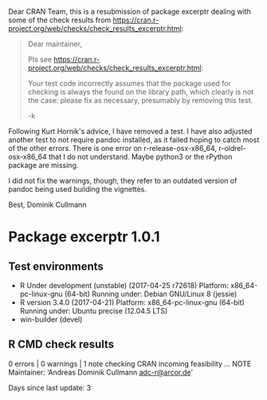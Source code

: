 Dear CRAN Team,
this is a resubmission of package excerptr dealing with some of the check
results from https://cran.r-project.org/web/checks/check_results_excerptr.html:
> Dear maintainer,
> 
> Pls see
> <https://cran.r-project.org/web/checks/check_results_excerptr.html>:
> 
> Your test code incorrectly assumes that the package used for checking is
> always the found on the library path, which clearly is not the case:
> please fix as necessary, presumably by removing this test.
> 
> -k

Following Kurt Hornik's advice, I have removed a test.
I have also adjusted another test to not require pandoc installed, as it failed
hoping to catch most of the other errors.
There is one error on  r-release-osx-x86_64, r-oldrel-osx-x86_64 that I do not
understand. Maybe python3 or the rPython package are missing.

I did not fix the warnings, though, they refer to an outdated version of pandoc 
being used building the vignettes.

Best, 
Dominik Cullmann

# Package  excerptr 1.0.1 

## Test  environments  
- R Under development (unstable) (2017-04-25 r72618)
  Platform: x86_64-pc-linux-gnu (64-bit)
  Running under: Debian GNU/Linux 8 (jessie) 
- R version 3.4.0 (2017-04-21)
  Platform: x86_64-pc-linux-gnu (64-bit)
  Running under: Ubuntu precise (12.04.5 LTS) 
- win-builder (devel) 

## R CMD check results
0 errors | 0 warnings | 1 note 
checking CRAN incoming feasibility ... NOTE
Maintainer: ‘Andreas Dominik Cullmann <adc-r@arcor.de>’

Days since last update: 3


